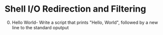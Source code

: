 # Shell I/O Redirection and Filtering
0. Hello World- Write a script that prints "Hello, World", followed by a new line to the standard oputput


